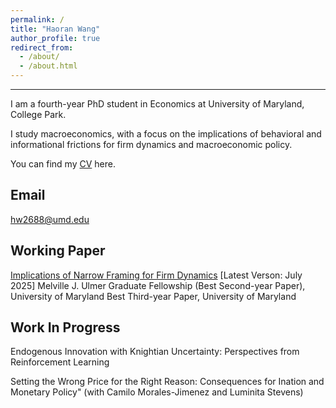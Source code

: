 ```yaml
---
permalink: /
title: "Haoran Wang"
author_profile: true
redirect_from: 
  - /about/
  - /about.html
---
```


-----------

I am a fourth-year PhD student in Economics at University of Maryland, College Park. 

I study macroeconomics, with a focus on the implications of behavioral and informational frictions for firm dynamics and macroeconomic policy. 

You can find my [CV](files/Haoran_Wang_CV_June_2025.pdf) here.


Email
------
[hw2688@umd.edu](hw2688@umd.edu)

Working Paper
-------------
[Implications of Narrow Framing for Firm Dynamics](files/NF_draft_July_2025.pdf) 
[Latest Verson: July 2025]
Melville J. Ulmer Graduate Fellowship (Best Second-year Paper), University of Maryland
Best Third-year Paper, University of Maryland


Work In Progress
----------------

Endogenous Innovation with Knightian Uncertainty: Perspectives from Reinforcement Learning

Setting the Wrong Price for the Right Reason: Consequences for Ination and Monetary Policy" (with Camilo Morales-Jimenez and Luminita Stevens)
